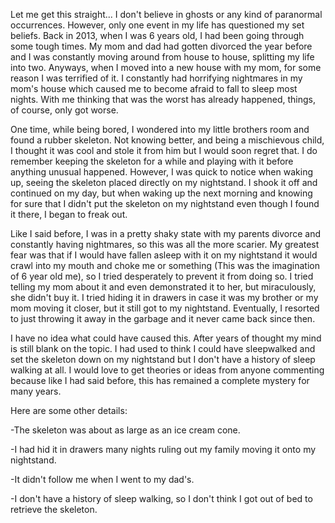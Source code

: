 Let me get this straight... I don't believe in ghosts or any kind of paranormal occurrences. However, only one event in my life has questioned my set beliefs. Back in 2013, when I was 6 years old, I had been going through some tough times. My mom and dad had gotten divorced the year before and I was constantly moving around from house to house, splitting my life into two. Anyways, when I moved into a new house with my mom, for some reason I was terrified of it. I constantly had horrifying nightmares in my mom's house which caused me to become afraid to fall to sleep most nights. With me thinking that was the worst has already happened, things, of course, only got worse.

One time, while being bored, I wondered into my little brothers room and found a rubber skeleton. Not knowing better, and being a mischievous child, I thought it was cool and stole it from him but I would soon regret that. I do remember keeping the skeleton for a while and playing with it before anything unusual happened. However, I was quick to notice when waking up, seeing the skeleton placed directly on my nightstand. I shook it off and continued on my day, but when waking up the next morning and knowing for sure that I didn't put the skeleton on my nightstand even though I found it there, I began to freak out.

Like I said before, I was in a pretty shaky state with my parents divorce and constantly having nightmares, so this was all the more scarier. My greatest fear was that if I would have fallen asleep with it on my nightstand it would crawl into my mouth and choke me or something (This was the imagination of 6 year old me), so I tried desperately to prevent it from doing so. I tried telling my mom about it and even demonstrated it to her, but miraculously, she didn't buy it. I tried hiding it in drawers in case it was my brother or my mom moving it closer, but it still got to my nightstand. Eventually, I resorted to just throwing it away in the garbage and it never came back since then.

I have no idea what could have caused this. After years of thought my mind is still blank on the topic. I had used to think I could have sleepwalked and set the skeleton down on my nightstand but I don't have a history of sleep walking at all. I would love to get theories or ideas from anyone commenting because like I had said before, this has remained a complete mystery for many years.

Here are some other details:

-The skeleton was about as large as an ice cream cone.

-I had hid it in drawers many nights ruling out my family moving it onto my nightstand.

-It didn't follow me when I went to my dad's.

-I don't have a history of sleep walking, so I don't think I got out of bed to retrieve the skeleton.